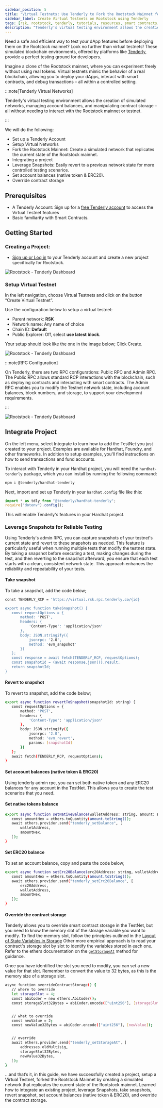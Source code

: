 ```yaml
---
sidebar_position: 5
title: "Virtual Testnets: Use Tenderly to Fork the Rootstock Mainnet for Development"
sidebar_label: Create Virtual Testnets on Rootstock using Tenderly
tags: [rsk, rootstock, tenderly, tutorials, resources, smart contracts, virtual networks]
description: "Tenderly's virtual testing environment allows the creation of simulated networks, managing account balances, and manipulating contract storage – all without needing to interact with the Rootstock mainnet or testnet."
---
```


Need a safe and efficient way to test your dApp features before deploying them on the Rootstock mainnet? Look no further than virtual testnets! These simulated blockchain environments, offered by platforms like [Tenderly](https://tenderly.co/), provide a perfect testing ground for developers.

Imagine a clone of the Rootstock mainnet, where you can experiment freely without using real tokens. Virtual testnets mimic the behavior of a real blockchain, allowing you to deploy your dApps, interact with smart contracts, and debug transactions – all within a controlled setting.

:::note[Tenderly Virtual Networks]

Tenderly's virtual testing environment allows the creation of simulated networks, managing account balances, and manipulating contract storage – all without needing to interact with the Rootstock mainnet or testnet.

:::

We will do the following:

- Set up a Tenderly Account
- Setup Virtual Networks
- Fork the Rootstock Mainnet: Create a simulated network that replicates the current state of the Rootstock mainnet.
- Integrating a project
- Leverage Snapshots: Easily revert to a previous network state for more controlled testing scenarios.
- Set account balances (native token & ERC20).
- Override contract storage

## Prerequisites

- A Tenderly Account: Sign up for a [free Tenderly account](https://tenderly.co/) to access the Virtual Testnet features 
- Basic familiarity with Smart Contracts.

## Getting Started

### Creating a Project: 
* [Sign up or Log in](https://tenderly.co/virtual-testnets) to your Tenderly account and create a new project specifically for Rootstock.

![Rootstock - Tenderly Dashboard](/img/resources/tenderly/01-tenderly-dashboard.png)

### Setup Virtual Testnet

In the left navigation, choose Virtual Testnets and click on the button “Create Virtual Testnet”.

Use the configuration below to setup a virtual testnet:

* Parent network: **RSK**
* Network name: Any name of choice
* Chain ID: **Default**
* Public Explorer: Off, select **use latest block**.

Your setup should look like the one in the image below; Click Create.

![Rootstock - Tenderly Dashboard](/img/resources/tenderly/02-tenderly-dashboard-setup.png)

:::note[RPC Configuration]

On Tenderly, there are two RPC configurations: Public RPC and Admin RPC. 
The Public RPC allows standard RCP interactions with the blockchain, 
such as deploying contracts and interacting with smart contracts. 
The Admin RPC enables you to modify the Testnet network state, including account balances, 
block numbers, and storage, to support your development requirements.

:::

![Rootstock - Tenderly Dashboard](/img/resources/tenderly/03-tenderly-rpc-setup.png)

## Integrate Project

On the left menu, select Integrate to learn how to add the TestNet you just created to your project. 
Examples are available for Hardhat, Foundry, and other frameworks. In addition to setup examples, 
you'll find instructions on how to send transactions and fund accounts.

To interact with Tenderly in your Hardhat project, you will need the `hardhat-tenderly` package, 
which you can install by running the following command:

```bash
npm i @tenderly/hardhat-tenderly
```

Next, import and set up Tenderly in your `hardhat.config` file like this:

```js
import * as tdly from "@tenderly/hardhat-tenderly";
require("dotenv").config();
```

This will enable Tenderly's features in your Hardhat project.

### Leverage Snapshots for Reliable Testing

Using Tenderly's admin RPC, you can capture snapshots of your testnet's current state and revert to these snapshots as needed. This feature is particularly useful when running multiple tests that modify the testnet state. By taking a snapshot before executing a test, making changes during the test, and then reverting to the snapshot afterward, you ensure that each test starts with a clean, consistent network state. This approach enhances the reliability and repeatability of your tests.

#### Take snapshot

To take a snapshot, add the code below;

```bash
const TENDERLY_RCP = 'https://virtual.rsk.rpc.tenderly.co/{id}

export async function takeSnapshot() {
   const requestOptions = {
       method: 'POST',
       headers: {
           'Content-Type': 'application/json'
       },
       body: JSON.stringify({
           jsonrpc: '2.0',
           method: 'evm_snapshot'
       })
   };
   const response = await fetch(TENDERLY_RCP, requestOptions);
   const snapshotId = (await response.json()).result;
   return snapshotId;
}
```

#### Revert to snapshot

To revert to snapshot, add the code below;

```bash
export async function revertToSnapshot(snapshotId: string) {
   const requestOptions = {
       method: 'POST',
       headers: {
           'Content-Type': 'application/json'
       },
       body: JSON.stringify({
           jsonrpc: '2.0',
           method: 'evm_revert',
           params: [snapshotId]
       })
   };
   await fetch(TENDERLY_RCP, requestOptions);
}
```

#### Set account balances (native token & ERC20)

Using tenderly admin rpc, you can set both native token and any ERC20 balances for any account in the TestNet. This allows you to create the test scenarios that you need.

#### Set native tokens balance

```bash
export async function setNativeBalance(walletAddress: string, amount: BigInt) {
   const amountHex = ethers.toQuantity(amount.toString());
   await ethers.provider.send("tenderly_setBalance", [
       walletAddress,
       amountHex,
   ]);
}
```

#### Set ERC20 balance

To set an account balance, copy and paste the code below;

```bash
export async function setErc20Balance(erc20Address: string, walletAddress: string, amount: BigInt) {
   const amountHex = ethers.toQuantity(amount.toString());
   await ethers.provider.send("tenderly_setErc20Balance", [
       erc20Address,
       walletAddress,
       amountHex,
   ]);
}
```

#### Override the contract storage

Tenderly allows you to override smart contract storage in the TestNet, but you need to know the memory slot of the storage variable you want to modify. To find the memory slot, follow the principles outlined in the [Layout of State Variables in Storage](https://docs.soliditylang.org/en/latest/internals/layout_in_storage.html) Other more empirical approach is to read your contract's storage slot by slot to identify the variables stored in each one. Refer to the ethers documentation on the [`getStorageAt`](https://docs.ethers.org/v5/api/providers/provider/#Provider-getStorageAt) method for guidance.

Once you have identified the slot you need to modify, you can set a new value for that slot. Remember to convert the value to 32 bytes, as this is the memory size of a storage slot.

```bash
async function overrideContractStorage() {
   // where to override
   let storageSlot = 4;
   const abiCoder = new ethers.AbiCoder();
   const storageSlot32Bytes = abiCoder.encode(["uint256"], [storageSlot]);


   // what to override
   const newValue = 2;
   const newValue32Bytes = abiCoder.encode(["uint256"], [newValue]);


   // override
   await ethers.provider.send("tenderly_setStorageAt", [
       addresses.oldMultisig,
       storageSlot32Bytes,
       newValue32Bytes,
   ]);
}
```

...and that’s it, in this guide, we have successfully created a project, setup a Virtual Testnet, forked the Rootstock Mainnet by creating a simulated network that replicates the current state of the Rootstock mainnet. Learned how to integrate an existing project, leverage Snapshots, take snapshots, revert snapshot, set account balances (native token & ERC20), and override the contract storage.